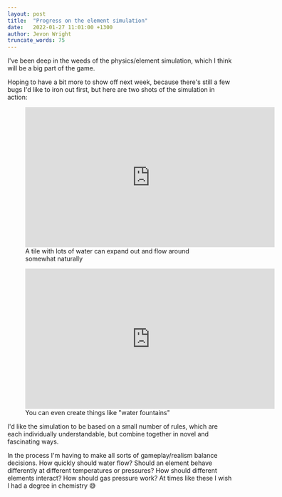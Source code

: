 ```yaml
---
layout: post
title:  "Progress on the element simulation"
date:   2022-01-27 11:01:00 +1300
author: Jevon Wright
truncate_words: 75
---
```


I've been deep in the weeds of the physics/element simulation, which I think will
be a big part of the game.

Hoping to have a bit more to show off next week, because there's still a few
bugs I'd like to iron out first, but here are two shots of the
simulation in action:

<figure class="video">
  <iframe width="560" height="315" src="https://www.youtube.com/embed/-_dcMFKZEG4" title="YouTube video player" frameborder="0" allow="accelerometer; autoplay; clipboard-write; encrypted-media; gyroscope; picture-in-picture" allowfullscreen></iframe>
  <figcaption>A tile with lots of water can expand out and flow around somewhat naturally</figcaption>
</figure>

<figure>
  <iframe width="560" height="315" src="https://www.youtube.com/embed/-CDNPkgJ9SU" title="YouTube video player" frameborder="0" allow="accelerometer; autoplay; clipboard-write; encrypted-media; gyroscope; picture-in-picture" allowfullscreen></iframe>
  <figcaption>You can even create things like "water fountains"</figcaption>
</figure>

I'd like the simulation to be based on a small number of rules, which are each
individually understandable, but combine together in novel and fascinating ways.

In the process I'm having to make all sorts of gameplay/realism balance decisions.
How quickly should water flow? Should an element behave differently at different temperatures
or pressures? How should different elements interact? How should gas pressure work?
At times like these I wish I had a degree in chemistry 😅
